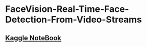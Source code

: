 # FaceVision-Real-Time-Face-Detection-From-Video-Streams

## [Kaggle NoteBook](https://www.kaggle.com/code/kartikparatkar/facevision-real-timefacedetectionfromvideostreams)
